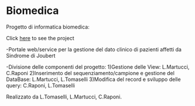 Biomedica
=====================

Progetto di informatica biomedica:

Click [here](https://github.com/luca-tom/biomedica/tree/master/Portale/view/HomePage.php) to see the project

-Portale web/service per la gestione del dato clinico di pazienti affetti da Sindrome di Joubert

-Divisione delle componenti del progetto:
  1)Gestione delle View: L.Martucci, C.Raponi
  2)Inserimento del sequenziamento/campione e gestione del DataBase: L.Martucci, L.Tomaselli
  3)Modifica del record e sviluppo delle query: C.Raponi, L.Tomaselli
  
  
Realizzato da L.Tomaselli, L.Martucci, C.Raponi.


